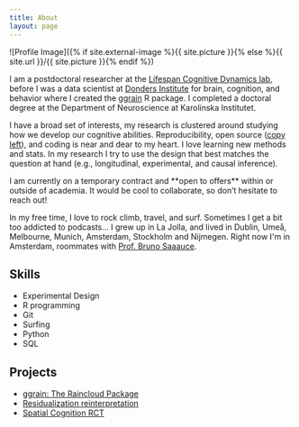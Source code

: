 ```yaml
---
title: About
layout: page
---
```

![Profile Image]({% if site.external-image %}{{ site.picture }}{% else %}{{ site.url }}/{{ site.picture }}{% endif %})

<p>I am a postdoctoral researcher at the <a href="https://lifespancognitivedynamics.com/">Lifespan Cognitive Dynamics lab</a>, before I was a data scientist at <a href="https://www.ru.nl/donders/">Donders Institute</a> for brain, cognition, and behavior where I created the <a href="https://www.njudd.com/raincloud-ggrain/">ggrain</a> R package. I completed a doctoral degree at the Department of Neuroscience at Karolinska Institutet.
</p>

<p>I have a broad set of interests, my research is clustered around studying how we develop our cognitive abilities. Reproducibility, open source (<a href="https://www.britannica.com/topic/copyleft" >copy left</a>), and coding is near and dear to my heart. I love learning new methods and stats. In my research I try to use the design that best matches the question at hand (e.g., longitudinal, experimental, and causal inference).
</p>

<p>I am currently on a temporary contract and **open to offers** within or outside of academia. It would be cool to collaborate, so don’t hesitate to reach out! 
 </p>

<p>In my free time, I love to rock climb, travel, and surf. Sometimes I get a bit too addicted to podcasts... I grew up in La Jolla, and lived in Dublin, Umeå, Melbourne, Munich, Amsterdam, Stockholm and Nijmegen. Right now I'm in Amsterdam, roommates with <a href="https://brunosauce.net/">Prof. Bruno Saaauce</a>. </p>

<h2>Skills</h2>

<ul class="skill-list">
	<li>Experimental Design</li>
	<li>R programming</li>
	<li>Git</li>
	<li>Surfing</li>
	<li>Python</li>
	<li>SQL</li>
</ul>

<h2>Projects</h2>

<ul>
	<li><a href="https://www.njudd.com/raincloud-ggrain/">ggrain: The Raincloud Package</a></li>
		<li><a href="https://www.njudd.com/std_residualization">Residualization reinterpretation</a></li>
	<li><a href="https://www.njudd.com/spatial-cognition/">Spatial Cognition RCT</a></li>
</ul>
